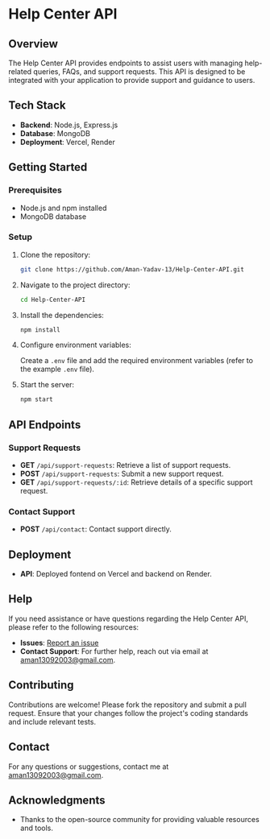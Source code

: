 # Help Center API

## Overview

The Help Center API provides endpoints to assist users with managing help-related queries, FAQs, and support requests. This API is designed to be integrated with your application to provide support and guidance to users.

## Tech Stack

- **Backend**: Node.js, Express.js
- **Database**: MongoDB
- **Deployment**: Vercel, Render

## Getting Started

### Prerequisites

- Node.js and npm installed
- MongoDB database

### Setup

1. Clone the repository:

    ```bash
    git clone https://github.com/Aman-Yadav-13/Help-Center-API.git
    ```

2. Navigate to the project directory:

    ```bash
    cd Help-Center-API
    ```

3. Install the dependencies:

    ```bash
    npm install
    ```

4. Configure environment variables:

    Create a `.env` file and add the required environment variables (refer to the example `.env` file).

5. Start the server:

    ```bash
    npm start
    ```

## API Endpoints

### Support Requests

- **GET** `/api/support-requests`: Retrieve a list of support requests.
- **POST** `/api/support-requests`: Submit a new support request.
- **GET** `/api/support-requests/:id`: Retrieve details of a specific support request.

### Contact Support

- **POST** `/api/contact`: Contact support directly.

## Deployment

- **API**: Deployed fontend on Vercel and backend on Render. 

## Help

If you need assistance or have questions regarding the Help Center API, please refer to the following resources:

- **Issues**: [Report an issue](https://github.com/Aman-Yadav-13/Help-Center-API/issues)
- **Contact Support**: For further help, reach out via email at [aman13092003@gmail.com](mailto:aman13092003@gmail.com).

## Contributing

Contributions are welcome! Please fork the repository and submit a pull request. Ensure that your changes follow the project's coding standards and include relevant tests.

## Contact

For any questions or suggestions, contact me at [aman13092003@gmail.com](mailto:aman13092003@gmail.com).

## Acknowledgments

- Thanks to the open-source community for providing valuable resources and tools.
